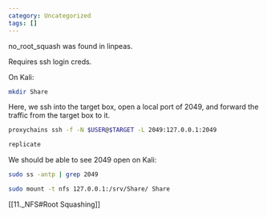```yaml
---
category: Uncategorized
tags: []
---
```

no_root_squash was found in linpeas.

Requires ssh login creds.

On Kali:
```bash - kali
mkdir Share
```

Here, we ssh into the target box, open a local port of 2049, and forward the traffic from the target box to it.
```bash - kali
proxychains ssh -f -N $USER@$TARGET -L 2049:127.0.0.1:2049
```

```bash - kali
replicate
```

We should be able to see 2049 open on Kali:
```bash - kali
sudo ss -antp | grep 2049
```

```bash - kali
sudo mount -t nfs 127.0.0.1:/srv/Share/ Share
```

[[11._NFS#Root Squashing]]

